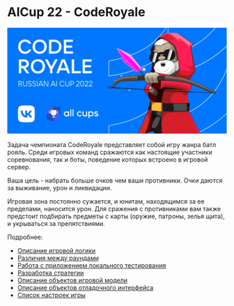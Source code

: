 # AICup 22 - CodeRoyale

![logo](logo.png)

Задача чемпионата CodeRoyale представляет собой игру жанра батл рояль.
Среди игровых команд сражаются как настоящие участники соревнования,
так и боты, поведение которых встроено в игровой сервер.

Ваша цель - набрать больше очков чем ваши противники.
Очки даются за выживание, урон и ликвидации.

Игровая зона постоянно сужается, и юнитам, находящимся за ее пределами, наносится урон.
Для сражения с противниками вам также предстоит подбирать предметы с карты (оружие, патроны, зелья щита), и укрываться за препятствиями.

Подробнее:

- [Описание игровой логики](game.md)
- [Различия между раундами](rounds.md)
- [Работа с приложением локального тестирования](app.md)
- [Разработка стратегии](client.md)
- [Описание объектов игровой модели](api/model.md)
- [Описание объектов отладочного интерфейса](api/debugging.md)
- [Список настроек игры](options.md)
